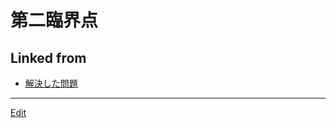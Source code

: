 # 第二臨界点

## Linked from

* [解決した問題](解決した問題.md)


----
[Edit](https://github.com/vitroid/vitroid.github.io/edit/master/MD/第二臨界点.md)
